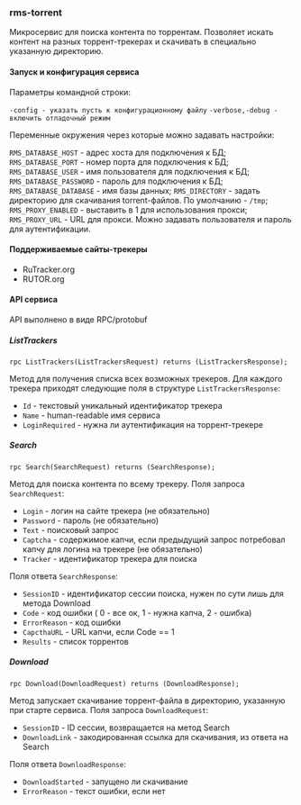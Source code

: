 ### rms-torrent

Микросервис для поиска контента по торрентам. Позволяет искать контент на разных торрент-трекерах и скачивать
в специально указанную директорию.

#### Запуск и конфигурация сервиса

Параметры командной строки:

``-config - указать пусть к конфигурационному файлу``
``-verbose,-debug - включить отладочный режим``

Переменные окружения через которые можно задавать настройки:

``RMS_DATABASE_HOST`` - адрес хоста для подключения к БД;
``RMS_DATABASE_PORT`` - номер порта для подключения к БД;
``RMS_DATABASE_USER`` - имя пользователя для подключения к БД;
``RMS_DATABASE_PASSWORD`` - пароль для подключения к БД;
``RMS_DATABASE_DATABASE`` - имя базы данных;
``RMS_DIRECTORY`` - задать директорию для скачивания torrent-файлов. 
По умолчанию - `/tmp`;
``RMS_PROXY_ENABLED`` - выставить в 1 для использования прокси;
``RMS_PROXY_URL`` - URL для прокси. Можно задавать пользователя и пароль для аутентификации.

#### Поддерживаемые сайты-трекеры

* RuTracker.org
* RUTOR.org

#### API сервиса

API выполнено в виде RPC/protobuf

##### ListTrackers

``rpc ListTrackers(ListTrackersRequest) returns (ListTrackersResponse);``

Метод для получения списка всех возможных трекеров. Для каждого трекера приходят следующие поля в структуре `ListTrackersResponse`:
* `Id` - текстовый уникальный идентификатор трекера
* `Name` - human-readable имя сервиса
* `LoginRequired` - нужна ли аутентификация на торрент-трекере

##### Search

``rpc Search(SearchRequest) returns (SearchResponse);``

Метод для поиска контента по всему трекеру. Поля запроса `SearchRequest`:
* `Login` - логин на сайте трекера (не обязательно)
* `Password` - пароль (не обязательно)
* `Text` - поисковый запрос
* `Captcha` - содержимое капчи, если предыдущий запрос потребовал капчу для логина на трекере (не обязательно)
* `Tracker` - идентификатор трекера для поиска

Поля ответа `SearchResponse`:
* `SessionID` - идентификатор сессии поиска, нужен по сути лишь для метода Download
* `Code` - код ошибки ( 0 - все ок, 1 - нужна капча, 2 - ошибка)
* `ErrorReason` - код ошибки
* `CapcthaURL` - URL капчи, если Code == 1
* `Results` - список торрентов

##### Download

``rpc Download(DownloadRequest) returns (DownloadResponse);``

Метод запускает скачивание торрент-файла в директорию, указанную при старте сервиса. Поля запроса `DownloadRequest`:
* `SessionID` - ID сессии, возвращается на метод Search
* `DownloadLink` - закодированная ссылка для скачивания, из ответа на Search

Поля ответа `DownloadResponse`:
* `DownloadStarted` - запущено ли скачивание
* `ErrorReason` - текст ошибки, если нет